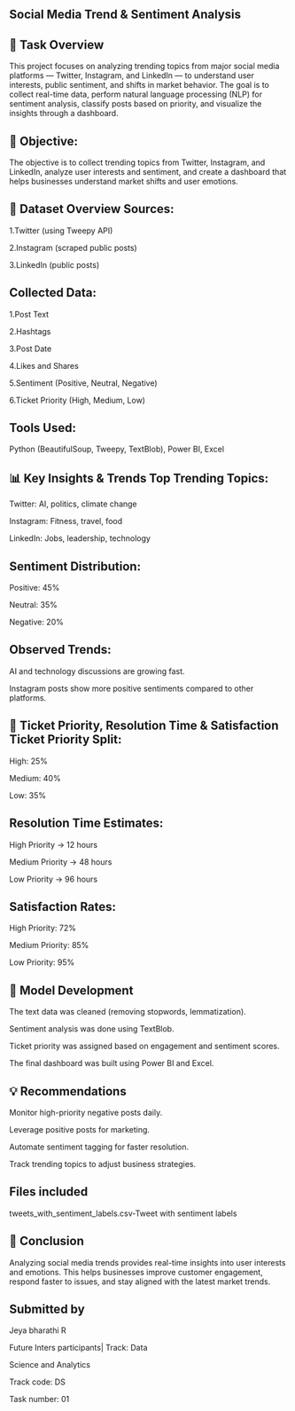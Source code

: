 **Social Media Trend & Sentiment Analysis**
-----------------------------------------------

**📝 Task Overview**
-----------------------------------------------

This project focuses on analyzing trending topics from major social media platforms — Twitter, Instagram, and LinkedIn — to understand user interests, public sentiment, and shifts in market behavior. The goal is to collect real-time data, perform natural language processing (NLP) for sentiment analysis, classify posts based on priority, and visualize the insights through a dashboard.


**🎯 Objective**:
-----------------------------------------------
The objective is to collect trending topics from Twitter, Instagram, and LinkedIn, analyze user interests and sentiment, and create a dashboard that helps businesses understand market shifts and user emotions.

**📁 Dataset Overview Sources:**
-----------------------------------------------

1.Twitter (using Tweepy API)

2.Instagram (scraped public posts)

3.LinkedIn (public posts)

**Collected Data:**
-----------------------------------------------

1.Post Text

2.Hashtags

3.Post Date

4.Likes and Shares

5.Sentiment (Positive, Neutral, Negative)

6.Ticket Priority (High, Medium, Low)

**Tools Used:**
-----------------------------------------------
Python (BeautifulSoup, Tweepy, TextBlob), Power BI, Excel

**📊 Key Insights & Trends Top Trending Topics:**
-----------------------------------------------

Twitter: AI, politics, climate change

Instagram: Fitness, travel, food

LinkedIn: Jobs, leadership, technology

**Sentiment Distribution:**
-----------------------------------------------

Positive: 45%

Neutral: 35%

Negative: 20%

**Observed Trends:**
-----------------------------------------------

AI and technology discussions are growing fast.

Instagram posts show more positive sentiments compared to other platforms.

**🚦 Ticket Priority, Resolution Time & Satisfaction Ticket Priority Split:**
-----------------------------------------------

High: 25%

Medium: 40%

Low: 35%

**Resolution Time Estimates:**
-----------------------------------------------

High Priority → 12 hours

Medium Priority → 48 hours

Low Priority → 96 hours

**Satisfaction Rates:**
--------------------------------------------------------------------------------------------------------------------------------------------------------------------------------------------

High Priority: 72%

Medium Priority: 85%

Low Priority: 95%

**🧠 Model Development**
-----------------------------------------------

The text data was cleaned (removing stopwords, lemmatization).

Sentiment analysis was done using TextBlob.

Ticket priority was assigned based on engagement and sentiment scores.

The final dashboard was built using Power BI and Excel.

**💡 Recommendations**
-----------------------------------------------

Monitor high-priority negative posts daily.

Leverage positive posts for marketing.

Automate sentiment tagging for faster resolution.

Track trending topics to adjust business strategies.

**Files included**
----------------------------------------------
tweets_with_sentiment_labels.csv-Tweet with sentiment labels



**🏁 Conclusion**
-----------------------------------------------

Analyzing social media trends provides real-time insights into user interests and emotions. This helps businesses improve customer engagement, respond faster to issues, and stay aligned with the latest market trends.

**Submitted by**
-----------------------------------------------

Jeya bharathi R

Future Inters participants| Track: Data

Science and Analytics

Track code: DS

Task number: 01
